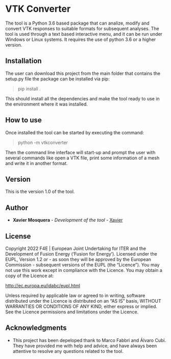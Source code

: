 # VTK Converter

The tool is a Python 3.6 based package that can analize, modify and convert VTK responses
to suitable formats for subsequent analyses.
The tool is used through a text based interactive menu, and it can be run under Windows
or Linux systems. It requires the use of python 3.6 or a higher version.

## Installation

The user can download this project from the main folder that contains the setup.py file the 
package can be installed via pip:
> pip install .

This should install all the dependencies and make the tool ready to use in the environment 
where it was installed.

## How to use

Once installed the tool can be started by executing the command:
> python -m vtkconverter

Then the command line interface will start-up and prompt the user with several commands like
open a VTK file, print some information of a mesh and write it in another format.

## Version
This is the version 1.0 of the tool.

## Author
* **Xavier Mosquera** - *Development of the tool* - [Xavier](https://www.linkedin.com/in/xaviermosquera/)

## License
Copyright 2022 F4E | European Joint Undertaking for ITER and the Development of Fusion Energy (‘Fusion for Energy’).
Licensed under the EUPL, Version 1.2 or - as soon they will be approved by 
the European Commission - subsequent versions of the EUPL (the “Licence”). 
You may not use this work except in compliance with the Licence. You may obtain a copy of the Licence at:

<http://ec.europa.eu/idabc/eupl.html>

Unless required by applicable law or agreed to in writing, software distributed under the Licence is 
distributed on an “AS IS” basis, WITHOUT WARRANTIES  OR CONDITIONS OF ANY KIND, either express or implied.
See the Licence permissions and limitations under the Licence.

## Acknowledgments
* This project has been depeloped thank to Marco Fabbri and Álvaro Cubí. 
They have provided me with help and advice, and  have always been attentive to resolve any
questions related to the tool.